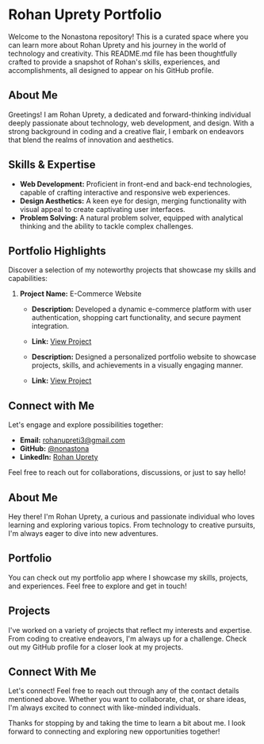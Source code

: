 # Rohan Uprety Portfolio

Welcome to the Nonastona repository! This is a curated space where you can learn more about Rohan Uprety and his journey in the world of technology and creativity. This README.md file has been thoughtfully crafted to provide a snapshot of Rohan's skills, experiences, and accomplishments, all designed to appear on his GitHub profile.

## About Me

Greetings! I am Rohan Uprety, a dedicated and forward-thinking individual deeply passionate about technology, web development, and design. With a strong background in coding and a creative flair, I embark on endeavors that blend the realms of innovation and aesthetics.

## Skills & Expertise

- **Web Development:** Proficient in front-end and back-end technologies, capable of crafting interactive and responsive web experiences.
- **Design Aesthetics:** A keen eye for design, merging functionality with visual appeal to create captivating user interfaces.
- **Problem Solving:** A natural problem solver, equipped with analytical thinking and the ability to tackle complex challenges.

## Portfolio Highlights

Discover a selection of my noteworthy projects that showcase my skills and capabilities:

1. **Project Name:** E-Commerce Website
   - **Description:** Developed a dynamic e-commerce platform with user authentication, shopping cart functionality, and secure payment integration.
   - **Link:** [View Project](#)

   
   - **Description:** Designed a personalized portfolio website to showcase projects, skills, and achievements in a visually engaging manner.
   - **Link:** [View Project](#)

## Connect with Me

Let's engage and explore possibilities together:

- **Email:** rohanupreti3@gmail.com
- **GitHub:** [@nonastona](https://github.com/nonastona)
- **LinkedIn:** [Rohan Uprety](#)

Feel free to reach out for collaborations, discussions, or just to say hello!




## About Me

Hey there! I'm Rohan Uprety, a curious and passionate individual who loves learning and exploring various topics. From technology to creative pursuits, I'm always eager to dive into new adventures.

## Portfolio

You can check out my portfolio app where I showcase my skills, projects, and experiences. Feel free to explore and get in touch!

## Projects

I've worked on a variety of projects that reflect my interests and expertise. From coding to creative endeavors, I'm always up for a challenge. Check out my GitHub profile for a closer look at my projects.

## Connect With Me

Let's connect! Feel free to reach out through any of the contact details mentioned above. Whether you want to collaborate, chat, or share ideas, I'm always excited to connect with like-minded individuals.

Thanks for stopping by and taking the time to learn a bit about me. I look forward to connecting and exploring new opportunities together!
